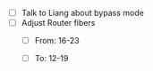 - [ ] Talk to Liang about bypass mode
- [ ] Adjust Router fibers
  - [ ] From: 16-23
  - [ ] To: 12-19
  
